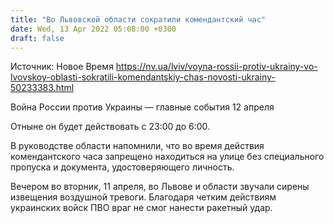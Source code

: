 ```yaml
---
title: "Во Львовской области сократили комендантский час"
date: Wed, 13 Apr 2022 05:08:00 +0300
draft: false
---
```

Источник: Новое Время https://nv.ua/lviv/voyna-rossii-protiv-ukrainy-vo-lvovskoy-oblasti-sokratili-komendantskiy-chas-novosti-ukrainy-50233383.html


Война России против Украины — главные события 12 апреля

Отныне он будет действовать с 23:00 до 6:00.

В руководстве области напомнили, что во время действия комендантского часа запрещено находиться на улице без специального пропуска и документа, удостоверяющего личность.

Вечером во вторник, 11 апреля, во Львове и области звучали сирены извещения воздушной тревоги. Благодаря четким действиям украинских войск ПВО враг не смог нанести ракетный удар.
